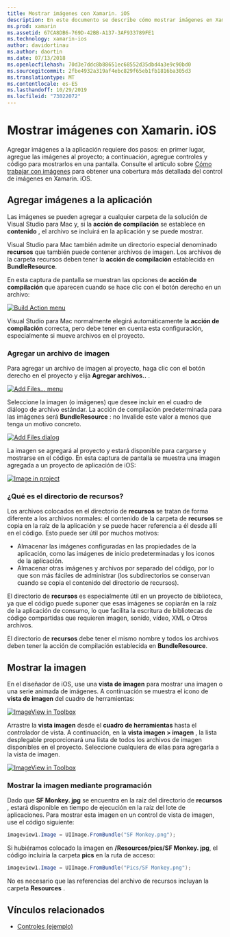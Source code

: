 ```yaml
---
title: Mostrar imágenes con Xamarin. iOS
description: En este documento se describe cómo mostrar imágenes en Xamarin. iOS. Trata la adición de imágenes a una aplicación mediante programación o a través del diseñador de iOS.
ms.prod: xamarin
ms.assetid: 67CA8DB6-769D-42BB-A137-3AF933789FE1
ms.technology: xamarin-ios
author: davidortinau
ms.author: daortin
ms.date: 07/13/2018
ms.openlocfilehash: 70d3e7ddc8b88651ec68552d35dbd4a3e9c90bd0
ms.sourcegitcommit: 2fbe4932a319af4ebc829f65eb1fb1816ba305d3
ms.translationtype: MT
ms.contentlocale: es-ES
ms.lasthandoff: 10/29/2019
ms.locfileid: "73022072"
---
```

# <a name="displaying-images-with-xamarinios"></a>Mostrar imágenes con Xamarin. iOS

Agregar imágenes a la aplicación requiere dos pasos: en primer lugar, agregue las imágenes al proyecto; a continuación, agregue controles y código para mostrarlos en una pantalla. Consulte el artículo sobre [Cómo trabajar con imágenes](~/ios/app-fundamentals/images-icons/index.md) para obtener una cobertura más detallada del control de imágenes en Xamarin. iOS.

## <a name="adding-images-to-your-app"></a>Agregar imágenes a la aplicación

Las imágenes se pueden agregar a cualquier carpeta de la solución de Visual Studio para Mac y, si la **acción de compilación** se establece en **contenido** , el archivo se incluirá en la aplicación y se puede mostrar.

Visual Studio para Mac también admite un directorio especial denominado **recursos** que también puede contener archivos de imagen. Los archivos de la carpeta recursos deben tener la **acción de compilación** establecida en **BundleResource**.

En esta captura de pantalla se muestran las opciones de **acción de compilación** que aparecen cuando se hace clic con el botón derecho en un archivo:

 [![](image-images/image30a.png "Build Action menu")](image-images/image30a.png#lightbox)

Visual Studio para Mac normalmente elegirá automáticamente la **acción de compilación** correcta, pero debe tener en cuenta esta configuración, especialmente si mueve archivos en el proyecto.

### <a name="adding-an-image-file"></a>Agregar un archivo de imagen

Para agregar un archivo de imagen al proyecto, haga clic con el botón derecho en el proyecto y elija **Agregar archivos..** .

 [![](image-images/image31a.png "Add Files... menu")](image-images/image31a.png#lightbox)

Seleccione la imagen (o imágenes) que desee incluir en el cuadro de diálogo de archivo estándar. La acción de compilación predeterminada para las imágenes será **BundleResource** : no Invalide este valor a menos que tenga un motivo concreto.

 [![](image-images/image32a.png "Add Files dialog")](image-images/image32a.png#lightbox)

La imagen se agregará al proyecto y estará disponible para cargarse y mostrarse en el código. En esta captura de pantalla se muestra una imagen agregada a un proyecto de aplicación de iOS:

 [![](image-images/image33a.png "Image in project")](image-images/image33a.png#lightbox)

### <a name="what-is-the-resources-directory"></a>¿Qué es el directorio de recursos?

Los archivos colocados en el directorio de **recursos** se tratan de forma diferente a los archivos normales: el contenido de la carpeta de **recursos** se copia en la raíz de la aplicación y se puede hacer referencia a él desde allí en el código. Esto puede ser útil por muchos motivos:

- Almacenar las imágenes configuradas en las propiedades de la aplicación, como las imágenes de inicio predeterminadas y los iconos de la aplicación.
- Almacenar otras imágenes y archivos por separado del código, por lo que son más fáciles de administrar (los subdirectorios se conservan cuando se copia el contenido del directorio de recursos).

El directorio de **recursos** es especialmente útil en un proyecto de biblioteca, ya que el código puede suponer que esas imágenes se copiarán en la raíz de la aplicación de consumo, lo que facilita la escritura de bibliotecas de código compartidas que requieren imagen, sonido, vídeo, XML o Otros archivos.

El directorio de **recursos** debe tener el mismo nombre y todos los archivos deben tener la acción de compilación establecida en **BundleResource**.

## <a name="displaying-the-image"></a>Mostrar la imagen

En el diseñador de iOS, use una **vista de imagen** para mostrar una imagen o una serie animada de imágenes. A continuación se muestra el icono de **vista de imagen** del cuadro de herramientas:

 [![](image-images/image35a.png "ImageView in Toolbox")](image-images/image35.png#lightbox)

Arrastre la **vista imagen** desde el **cuadro de herramientas** hasta el controlador de vista. A continuación, en la **vista imagen > imagen** , la lista desplegable proporcionará una lista de todos los archivos de imagen disponibles en el proyecto. Seleccione cualquiera de ellas para agregarla a la vista de imagen.

 [![](image-images/image36a.png "ImageView in Toolbox")](image-images/image36.png#lightbox)

### <a name="displaying-the-image-programmatically"></a>Mostrar la imagen mediante programación

Dado que **SF Monkey. jpg** se encuentra en la raíz del directorio de **recursos** , estará disponible en tiempo de ejecución en la raíz del lote de aplicaciones. Para mostrar esta imagen en un control de vista de imagen, use el código siguiente:

```csharp
imageview1.Image = UIImage.FromBundle("SF Monkey.png");
```

Si hubiéramos colocado la imagen en **/Resources/pics/SF Monkey. jpg**, el código incluiría la carpeta **pics** en la ruta de acceso:

```csharp
imageview1.Image = UIImage.FromBundle("Pics/SF Monkey.png");
```

No es necesario que las referencias del archivo de recursos incluyan la carpeta **Resources** .

## <a name="related-links"></a>Vínculos relacionados

- [Controles (ejemplo)](https://docs.microsoft.com/samples/xamarin/ios-samples/controls)

